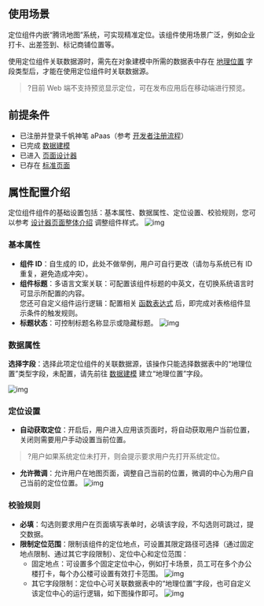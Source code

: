 ## 使用场景
定位组件内嵌“腾讯地图”系统，可实现精准定位。该组件使用场景广泛，例如企业打卡、出差签到、标记商铺位置等。

使用定位组件关联数据源时，需先在对象建模中所需的数据表中存在 [地理位置](https://cloud.tencent.com/document/product/1365/67954) 字段类型后，才能在使用定位组件时关联数据源。

>?目前 Web 端不支持预览显示定位，可在发布应用后在移动端进行预览。

## 前提条件 

- 已注册并登录千帆神笔 aPaas（参考 [开发者注册流程](https://cloud.tencent.com/document/product/1365/68054)）
- 已完成 [数据建模](https://cloud.tencent.com/document/product/1365/67951)
- 已进入 [页面设计器](https://cloud.tencent.com/document/product/1365/67961)
- 已存在 [标准页面](https://cloud.tencent.com/document/product/1365/67961)

## 属性配置介绍
定位组件组件的基础设置包括：基本属性、数据属性、定位设置、校验规则，您可以参考 [设计器页面整体介绍](https://cloud.tencent.com/document/product/1365/67961#.E5.8F.B3.E4.BE.A7.E5.B1.9E.E6.80.A7.E9.9D.A2.E6.9D.BF) 调整组件样式。
![img](https://qcloudimg.tencent-cloud.cn/raw/b6f76777621f40c713addbebcd7bef88.png)

### 基本属性

- **组件 ID**：自生成的 ID，此处不做举例，用户可自行更改（请勿与系统已有 ID 重复，避免造成冲突）。   
- **组件标题**：多语言文案关联：可配置该组件标题的中英文，在切换系统语言时可显示所配置的内容。  
您还可自定义组件运行逻辑：配置相关 [函数表达式](https://cloud.tencent.com/document/product/1365/67905) 后，即完成对表格组件显示条件的触发规则。
- **标题状态**：可控制标题名称显示或隐藏标题。
![img](https://qcloudimg.tencent-cloud.cn/raw/c6ab4940c9e7da8e8c3f37d741a40185.png)

### 数据属性

**选择字段**：选择此项定位组件的关联数据源，该操作只能选择数据表中的“地理位置”类型字段，未配置，请先前往 [数据建模](https://cloud.tencent.com/document/product/1365/67951) 建立“地理位置”字段。

![img](https://qcloudimg.tencent-cloud.cn/raw/afd3fe2c95a8d8b007a0814ce2bcabb1.png)  

### 定位设置 

- **自动获取定位**：开启后，用户进入应用该页面时，将自动获取用户当前位置，关闭则需要用户手动设置当前位置。
>?用户如果系统定位未打开，则会提示要求用户先打开系统定位。

- **允许微调**：允许用户在地图页面，调整自己当前的位置，微调的中心为用户自己当前的定位位置。
![img](https://qcloudimg.tencent-cloud.cn/raw/79f0c033358d74625d934c171c7160d1.png)  

### 校验规则

- **必填**：勾选则要求用户在页面填写表单时，必填该字段，不勾选则可跳过，提交数据。
- **限制定位范围**：限制该组件的定位地点，可设置其限定路径可选择（通过固定地点限制、通过其它字段限制）、定位中心和定位范围：  
   - 固定地点：可设置多个固定定位中心，例如打卡场景，员工可在多个办公楼打卡，每个办公楼可设置有效打卡范围。
![img](https://qcloudimg.tencent-cloud.cn/raw/d5ac9dee59cbc7c050bd7576337cc1a6.png)
   - 其它字段限制：定位中心可关联数据表中的“地理位置”字段，也可自定义该定位中心的运行逻辑，如下图操作即可。
![img](https://qcloudimg.tencent-cloud.cn/raw/1a346f570a352bda6e201e6c9e9e947f.png)  
